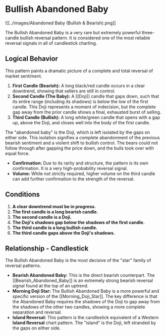 # Bullish Abandoned Baby

![[../images/Abandoned Baby (Bullish & Bearish).png]]

The Bullish Abandoned Baby is a very rare but extremely powerful three-candle bullish reversal pattern. It is considered one of the most reliable reversal signals in all of candlestick charting.

## Logical Behavior

This pattern paints a dramatic picture of a complete and total reversal of market sentiment.

1.  **First Candle (Bearish):** A long black/red candle occurs in a clear downtrend, showing that sellers are still in control.
2.  **Second Candle (The Baby):** A [[Doji]] candle that gaps down, such that its entire range (including its shadows) is below the low of the first candle. This Doji represents a moment of indecision, but the complete gap away from the prior candle shows a final, exhausted burst of selling.
3.  **Third Candle (Bullish):** A long white/green candle that opens with a gap up, above the Doji, and closes well into the body of the first candle.

The "abandoned baby" is the Doji, which is left isolated by the gaps on either side. This isolation signifies a complete abandonment of the previous bearish sentiment and a violent shift to bullish control. The bears could not follow through after gapping the price down, and the bulls took over with equal force.

- **Confirmation:** Due to its rarity and structure, the pattern is its own confirmation. It is a very high-probability reversal signal.
- **Volume:** While not strictly required, higher volume on the third candle can add further confirmation to the strength of the reversal.

## Conditions

1.  **A clear downtrend must be in progress.**
2.  **The first candle is a long bearish candle.**
3.  **The second candle is a Doji.**
4.  **The Doji's shadows gap below the shadows of the first candle.**
5.  **The third candle is a long bullish candle.**
6.  **The third candle gaps above the Doji's shadows.**

## Relationship - Candlestick

The Bullish Abandoned Baby is the most decisive of the "star" family of reversal patterns.

- **Bearish Abandoned Baby:** This is the direct bearish counterpart. The [[Bearish_Abandoned_Baby]] is an extremely strong bearish reversal signal found at the top of an uptrend.
- **Morning Doji Star:** The Bullish Abandoned Baby is a more powerful and specific version of the [[Morning_Doji_Star]]. The key difference is that the Abandoned Baby requires the shadows of the Doji to gap away from the shadows of the other two candles, showing a more complete separation and reversal.
- **Island Reversal:** This pattern is the candlestick equivalent of a Western **Island Reversal** chart pattern. The "island" is the Doji, left stranded by the gaps on either side.
